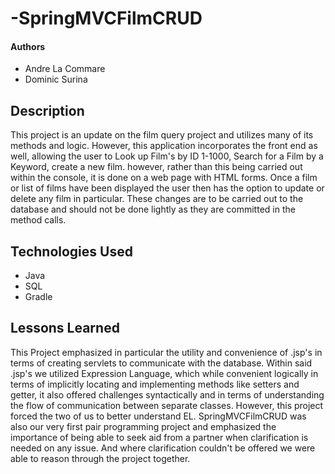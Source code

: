 # -SpringMVCFilmCRUD
<h4>Authors</h4>
<ul>
<li>Andre La Commare</li><li>Dominic Surina</li>
</ul>

## Description
This project is an update on the film query project and utilizes many of its methods and logic. However, this application incorporates the front end as well, allowing the user to Look up Film's by ID 1-1000, Search for a Film by a Keyword, create a new film. however, rather than this being carried out within the console, it is done on a web page with HTML forms. Once a film or list of films have been displayed the user then has the option to update or delete any film in particular. These changes are to be carried out to the database and should not be done lightly as they are committed in the method calls.
## Technologies Used
<ul>
<li>Java</li><li>SQL</li><li>Gradle</li>
</ul>

## Lessons Learned
This Project emphasized in particular the utility and convenience of .jsp's in terms of creating servlets to communicate with the database. Within said .jsp's we utilized Expression Language, which while convenient logically in terms of implicitly locating and implementing methods like setters and getter, it also offered challenges syntactically and in terms of understanding the flow of communication between separate classes. However, this project forced the two of us to better understand EL. SpringMVCFilmCRUD was also our very first pair programming project and emphasized the importance of being able to seek aid from a partner when clarification is needed on any issue. And where clarification couldn't be offered we were able to reason through the project together.
